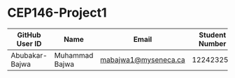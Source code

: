 # CEP146-Project1


| GitHub User ID | Name | Email | Student Number|
|--------------|------|-------|---------------|
|Abubakar-Bajwa|Muhammad Bajwa| mabajwa1@myseneca.ca|122423254|
